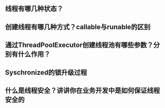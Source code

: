 ## 线程有哪几种状态？

## 创建线程有哪几种方式？callable与runable的区别

## 通过ThreadPoolExecutor创建线程池有哪些参数？分别有什么作用？

## Syschronized的锁升级过程

## 什么是线程安全？讲讲你在业务开发中是如何保证线程安全的
